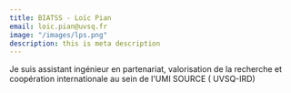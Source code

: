 ```yaml
---
title: BIATSS - Loïc Pian
email: loic.pian@uvsq.fr
image: "/images/lps.png"
description: this is meta description
---
```


<div align="left">Je suis assistant ingénieur en partenariat, valorisation de la recherche et coopération internationale au sein de l'UMI SOURCE ( UVSQ-IRD)
</div>